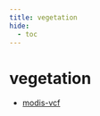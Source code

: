 ```yaml
---
title: vegetation
hide:
  - toc
---
```


# vegetation

- [modis-vcf](/home/library/data/modis-vcf/)  
  <small></small>